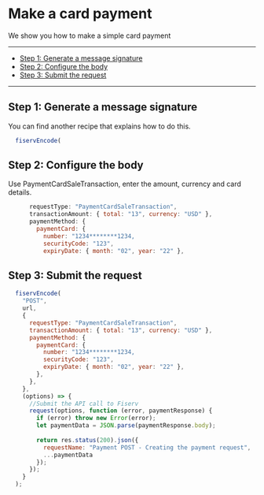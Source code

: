 # Make a card payment

We show you how to make a simple card payment

---

- [Step 1: Generate a message signature](#step-1-generate-message-signature)
- [Step 2: Configure the body](#step-2-configure-body)
- [Step 3: Submit the request](#step-3-submit-request)

---

## Step 1: Generate a message signature

You can find another recipe that explains how to do this.

```javascript
  fiservEncode(
```

## Step 2: Configure the body

Use PaymentCardSaleTransaction, enter the amount, currency and card details.

```javascript
      requestType: "PaymentCardSaleTransaction",
      transactionAmount: { total: "13", currency: "USD" },
      paymentMethod: {
        paymentCard: {
          number: "1234********1234,
          securityCode: "123",
          expiryDate: { month: "02", year: "22" },
```

## Step 3: Submit the request

```javascript
  fiservEncode(
    "POST",
    url,
    {
      requestType: "PaymentCardSaleTransaction",
      transactionAmount: { total: "13", currency: "USD" },
      paymentMethod: {
        paymentCard: {
          number: "1234********1234,
          securityCode: "123",
          expiryDate: { month: "02", year: "22" },
        },
      },
    },
    (options) => {
      //Submit the API call to Fiserv
      request(options, function (error, paymentResponse) {
        if (error) throw new Error(error);
        let paymentData = JSON.parse(paymentResponse.body);
      
        return res.status(200).json({
          requestName: "Payment POST - Creating the payment request",
          ...paymentData
        });
      });
    }
  );
```
